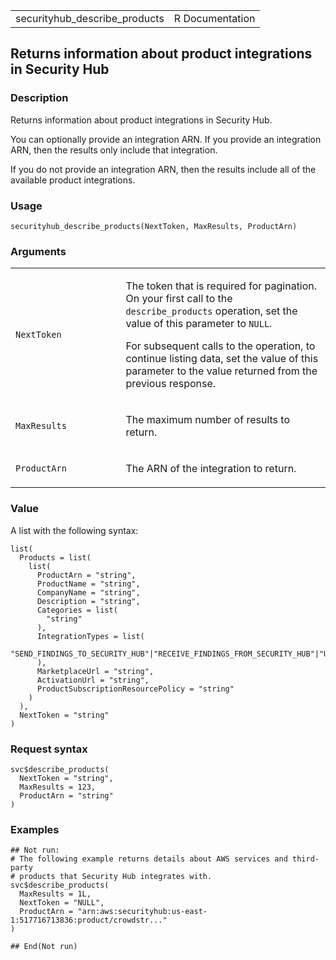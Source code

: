 <table style="width: 100%;">
<tbody>
<tr class="odd">
<td>securityhub_describe_products</td>
<td style="text-align: right;">R Documentation</td>
</tr>
</tbody>
</table>

## Returns information about product integrations in Security Hub

### Description

Returns information about product integrations in Security Hub.

You can optionally provide an integration ARN. If you provide an
integration ARN, then the results only include that integration.

If you do not provide an integration ARN, then the results include all
of the available product integrations.

### Usage

    securityhub_describe_products(NextToken, MaxResults, ProductArn)

### Arguments

<table>
<colgroup>
<col style="width: 35%" />
<col style="width: 65%" />
</colgroup>
<tbody>
<tr class="odd">
<td><code
id="securityhub_describe_products_:_NextToken">NextToken</code></td>
<td><p>The token that is required for pagination. On your first call to
the <code>describe_products</code> operation, set the value of this
parameter to <code>NULL</code>.</p>
<p>For subsequent calls to the operation, to continue listing data, set
the value of this parameter to the value returned from the previous
response.</p></td>
</tr>
<tr class="even">
<td><code
id="securityhub_describe_products_:_MaxResults">MaxResults</code></td>
<td><p>The maximum number of results to return.</p></td>
</tr>
<tr class="odd">
<td><code
id="securityhub_describe_products_:_ProductArn">ProductArn</code></td>
<td><p>The ARN of the integration to return.</p></td>
</tr>
</tbody>
</table>

### Value

A list with the following syntax:

    list(
      Products = list(
        list(
          ProductArn = "string",
          ProductName = "string",
          CompanyName = "string",
          Description = "string",
          Categories = list(
            "string"
          ),
          IntegrationTypes = list(
            "SEND_FINDINGS_TO_SECURITY_HUB"|"RECEIVE_FINDINGS_FROM_SECURITY_HUB"|"UPDATE_FINDINGS_IN_SECURITY_HUB"
          ),
          MarketplaceUrl = "string",
          ActivationUrl = "string",
          ProductSubscriptionResourcePolicy = "string"
        )
      ),
      NextToken = "string"
    )

### Request syntax

    svc$describe_products(
      NextToken = "string",
      MaxResults = 123,
      ProductArn = "string"
    )

### Examples

    ## Not run: 
    # The following example returns details about AWS services and third-party
    # products that Security Hub integrates with.
    svc$describe_products(
      MaxResults = 1L,
      NextToken = "NULL",
      ProductArn = "arn:aws:securityhub:us-east-1:517716713836:product/crowdstr..."
    )

    ## End(Not run)
